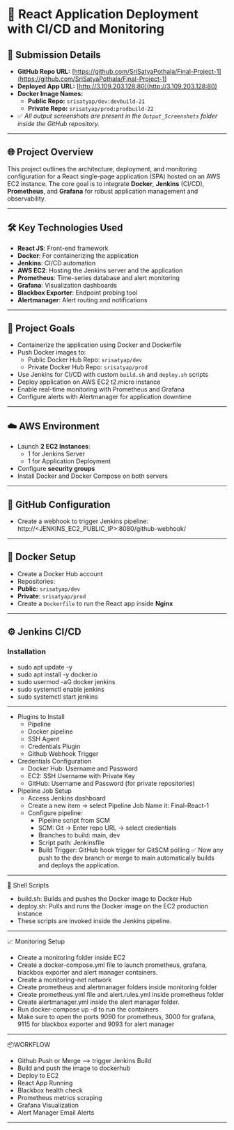 # 🚀 React Application Deployment with CI/CD and Monitoring

## 📎 Submission Details

- **GitHub Repo URL:** [https://github.com/SriSatyaPothala/Final-Project-1](https://github.com/SriSatyaPothala/Final-Project-1)
- **Deployed App URL:** [http://3.109.203.128:80](http://3.109.203.128:80)
- **Docker Image Names:**
  - **Public Repo:** `srisatyap/dev:devbuild-21`
  - **Private Repo:** `srisatyap/prod:prodbuild-22`
- ✅ *All output screenshots are present in the `Output_Screenshots` folder inside the GitHub repository.*

---

## 🌐 Project Overview

This project outlines the architecture, deployment, and monitoring configuration for a React single-page application (SPA) hosted on an AWS EC2 instance. The core goal is to integrate **Docker**, **Jenkins** (CI/CD), **Prometheus**, and **Grafana** for robust application management and observability.

---

## 🛠️ Key Technologies Used

- **React JS**: Front-end framework
- **Docker**: For containerizing the application
- **Jenkins**: CI/CD automation
- **AWS EC2**: Hosting the Jenkins server and the application
- **Prometheus**: Time-series database and alert monitoring
- **Grafana**: Visualization dashboards
- **Blackbox Exporter**: Endpoint probing tool
- **Alertmanager**: Alert routing and notifications

---

## 🎯 Project Goals

- Containerize the application using Docker and Dockerfile
- Push Docker images to:
  - Public Docker Hub Repo: `srisatyap/dev`
  - Private Docker Hub Repo: `srisatyap/prod`
-  Use Jenkins for CI/CD with custom `build.sh` and `deploy.sh` scripts
-  Deploy application on AWS EC2 t2.micro instance
-  Enable real-time monitoring with Prometheus and Grafana
-  Configure alerts with Alertmanager for application downtime

---

## ☁️ AWS Environment

- Launch **2 EC2 Instances**:
  - 1 for Jenkins Server
  - 1 for Application Deployment
- Configure **security groups**
- Install Docker and Docker Compose on both servers

---

## 🔗 GitHub Configuration

- Create a webhook to trigger Jenkins pipeline:
  http://<JENKINS_EC2_PUBLIC_IP>:8080/github-webhook/

---

## 🐳 Docker Setup

- Create a Docker Hub account
- Repositories:
- **Public**: `srisatyap/dev`
- **Private**: `srisatyap/prod`
- Create a `Dockerfile` to run the React app inside **Nginx**

---

## ⚙️ Jenkins CI/CD

### Installation

- sudo apt update -y
- sudo apt install -y docker.io
- sudo usermod -aG docker jenkins
- sudo systemctl enable jenkins
- sudo systemctl start jenkins
---
- Plugins to Install
  - Pipeline
  - Docker pipeline
  - SSH Agent
  - Credentials Plugin
  - Github Webhook Trigger
- Credentials Configuration
  - Docker Hub: Username and Password
  - EC2: SSH Username with Private Key
  - GitHub: Username and Password (for private repositories)
- Pipeline Job Setup 
  - Access Jenkins dashboard
  - Create a new item → select Pipeline Job Name it: Final-React-1
  - Configure pipeline:
     - Pipeline script from SCM
     - SCM: Git → Enter repo URL → select credentials
     - Branches to build: main, dev
     - Script path: Jenkinsfile
     - Build Trigger: GitHub hook trigger for GitSCM polling
✅ Now any push to the dev branch or merge to main automatically builds and deploys the application.
---
📁 Shell Scripts
  - build.sh: Builds and pushes the Docker image to Docker Hub
  - deploy.sh: Pulls and runs the Docker image on the EC2 production instance
  - These scripts are invoked inside the Jenkins pipeline.
---
 📈 Monitoring Setup
  - Create a monitoring folder inside EC2
  - Create a docker-compose.yml file to launch prometheus, grafana, blackbox exporter and alert manager containers.
  - Create a monitoring-net network 
  - Create prometheus and alertmanager folders inside monitoring folder
  - Create prometheus.yml file and alert.rules.yml inside prometheus folder
  - Create alertmanager.yml inside the alert manager folder.
  - Run docker-compose up -d to run the containers
  - Make sure to open the ports 9090 for prometheus, 3000 for grafana, 9115 for blackbox exporter and 9093 for alert manager
---
📦WORKFLOW
  - Github Push or Merge --> trigger Jenkins Build
  - Build and push the image to dockerhub
  - Deploy to EC2
  - React App Running
  - Blackbox health check
  - Prometheus metrics scraping
  - Grafana Visualization
  - Alert Manager Email Alerts
---